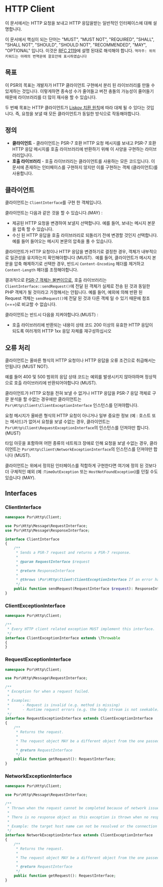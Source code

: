 HTTP Client
===========

이 문서에서는 HTTP 요청을 보내고 HTTP 응답을받는 일반적인 인터페이스에 대해 설명합니다.

이 문서에서 핵심이 되는 단어는 "MUST", "MUST NOT", "REQUIRED", "SHALL", "SHALL NOT", "SHOULD", "SHOULD NOT", "RECOMMENDED", "MAY", "OPTIONAL" 입니다. 
이것은 [RFC 2119](http://tools.ietf.org/html/rfc2119)에 설명 된대로 해석해야 합니다.
`역자주: 위의 키워드는 아래의 번역문에 괄호안에 표시하였습니다`

## 목표

이 PSR의 목표는 개발자가 HTTP 클라이언트 구현에서 분리 된 라이브러리를 만들 수있게하는 것입니다.
이렇게하면 종속성 수가 줄어들고 버전 충돌의 가능성이 줄어들기 때문에 라이브러리를 더 많이 재사용 할 수 있습니다.

두 번째 목표는 HTTP 클라이언트가 [Liskov 치환 원칙][Liskov]에 따라 대체 될 수 있다는 것입니다.
즉, 요청을 보낼 때 모든 클라이언트가 동일한 방식으로 작동해야합니다.

## 정의

* **클라이언트** - 클라이언트는 PSR-7 호환 HTTP 요청 메시지를 보내고 PSR-7 호환 HTTP 응답 메시지를 호출 라이브러리에 반환하기 위해 이 사양을 구현하는 라이브러리입니다.
* **호출 라이브러리** - 호출 라이브러리는 클라이언트를 사용하는 모든 코드입니다. 이 문서에 존재하는 인터페이스를 구현하지 않지만 이를 구현하는 객체 (클라이언트)를 사용합니다.

## 클라이언트

클라이언트는 `ClientInterface`를 구현 한 객체입니다.

클라이언트는 다음과 같은 것을 할 수 있습니다.(MAY) :

* 제공된 HTTP 요청을 변경하여 보낼지 선택합니다. 예를 들어, 보내는 메시지 본문을 압축 할 수 있습니다.
* 수신 된 HTTP 응답을 호출 라이브러리로 되돌리기 전에 변경할 것인지 선택합니다. 예를 들어 들어오는 메시지 본문의 압축을 풀 수 있습니다.

클라이언트가 HTTP 요청이나 HTTP 응답을 변경하기로 결정한 경우, 객체가 내부적으로 일관성을 유지하는지 확인해야합니다 (MUST).
 예를 들어, 클라이언트가 메시지 본문을 압축 해제하기로 선택한 경우, 반드시 `Content-Encoding` 헤더를 제거하고`Content-Length` 헤더를 조정해야합니다.

결과적으로 [PSR-7 객체는 불변이므로](https://github.com/php-fig/fig-standards/blob/master/accepted/PSR-7-http-message-meta.md#why-value-objects), 호출 라이브러리는 `ClientInterface::sendRequest()`에 전달 된 객체가 실제로 전송 된 것과 동일한 PHP 객체가 될 것이라고 가정해서는 안됩니다.
예를 들어, 예외에 의해 반환 된 Request 객체는 `sendRequest()`에 전달 된 것과 다른 객체 일 수 있기 때문에 참조 (===)로 비교할 수 없습니다.

클라이언트는 반드시 다음을 지켜야합니다.(MUST) :

* 호출 라이브러리에 반환되는 내용이 상태 코드 200 이상의 유효한 HTTP 응답이 되도록 여러개의 HTTP 1xx 응답 자체를 재구성하십시오

## 오류 처리

클라이언트는 올바른 형식의 HTTP 요청이나 HTTP 응답을 오류 조건으로 취급해서는 안됩니다 (MUST NOT).

예를 들어 400 및 500 범위의 응답 상태 코드는 예외를 발생시키지 않아야하며 정상적으로 호출 라이브러리에 반환되어야합니다 (MUST).

클라이언트가 HTTP 요청을 전혀 보낼 수 없거나 HTTP 응답을 PSR-7 응답 객체로 구문 분석을 할 수없는 경우에만 클라이언트는 `Psr\Http\Client\ClientExceptionInterface` 인스턴스를 던져야합니다.

요청 메시지가 올바른 형식의 HTTP 요청이 아니거나 일부 중요한 정보 (예 : 호스트 또는 메서드)가 없어서 요청을 보낼 수없는 경우, 클라이언트는 `Psr\Http\Client\RequestExceptionInterface`의 인스턴스를 던져야만 합니다.(MUST)

타임 아웃을 포함하여 어떤 종류의 네트워크 장애로 인해 요청을 보낼 수없는 경우, 클라이언트는 `Psr\Http\Client\NetworkExceptionInterface`의 인스턴스를 던져야만 합니다 (MUST).

클라이언트는 위에서 정의된 인터페이스를 적합하게 구현한다면 여기에 정의 된 것보다 더 구체적인 예외 (예 :`TimeOutException` 또는 `HostNotFoundException`)를 던질 수도 있습니다 (MAY).

## Interfaces

### ClientInterface

```php
namespace Psr\Http\Client;

use Psr\Http\Message\RequestInterface;
use Psr\Http\Message\ResponseInterface;

interface ClientInterface
{
    /**
     * Sends a PSR-7 request and returns a PSR-7 response.
     *
     * @param RequestInterface $request
     *
     * @return ResponseInterface
     *
     * @throws \Psr\Http\Client\ClientExceptionInterface If an error happens while processing the request.
     */
    public function sendRequest(RequestInterface $request): ResponseInterface;
}
```

### ClientExceptionInterface

```php
namespace Psr\Http\Client;

/**
 * Every HTTP client related exception MUST implement this interface.
 */
interface ClientExceptionInterface extends \Throwable
{
}
```

### RequestExceptionInterface

```php
namespace Psr\Http\Client;

use Psr\Http\Message\RequestInterface;

/**
 * Exception for when a request failed.
 *
 * Examples:
 *      - Request is invalid (e.g. method is missing)
 *      - Runtime request errors (e.g. the body stream is not seekable)
 */
interface RequestExceptionInterface extends ClientExceptionInterface
{
    /**
     * Returns the request.
     *
     * The request object MAY be a different object from the one passed to ClientInterface::sendRequest()
     *
     * @return RequestInterface
     */
    public function getRequest(): RequestInterface;
}
```

### NetworkExceptionInterface

```php
namespace Psr\Http\Client;

use Psr\Http\Message\RequestInterface;

/**
 * Thrown when the request cannot be completed because of network issues.
 *
 * There is no response object as this exception is thrown when no response has been received.
 *
 * Example: the target host name can not be resolved or the connection failed.
 */
interface NetworkExceptionInterface extends ClientExceptionInterface
{
    /**
     * Returns the request.
     *
     * The request object MAY be a different object from the one passed to ClientInterface::sendRequest()
     *
     * @return RequestInterface
     */
    public function getRequest(): RequestInterface;
}
```

[Liskov]: https://en.wikipedia.org/wiki/Liskov_substitution_principle
